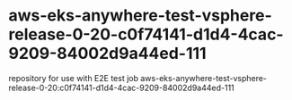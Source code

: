 # aws-eks-anywhere-test-vsphere-release-0-20-c0f74141-d1d4-4cac-9209-84002d9a44ed-111
repository for use with E2E test job aws-eks-anywhere-test-vsphere-release-0-20:c0f74141-d1d4-4cac-9209-84002d9a44ed-111
